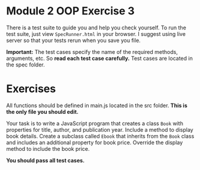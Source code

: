 # Module 2 OOP Exercise 3

There is a test suite to guide you and help you check yourself. To run the test suite, just view `SpecRunner.html` in your browser. I suggest using live server so that your tests rerun when you save you file.

**Important:** The test cases specify the name of the required methods, arguments, etc. So **read each test case carefully.** Test cases are located in the spec folder.

# Exercises
All functions should be defined in main.js located in the src folder. **This is the only file you should edit.**

Your task is to write a JavaScript program that creates a class `Book` with properties for title, author, and publication year. Include a method to display book details. Create a subclass called `Ebook` that inherits from the `Book` class and includes an additional property for book price. Override the display method to include the book price.

 **You should pass all test cases.**
